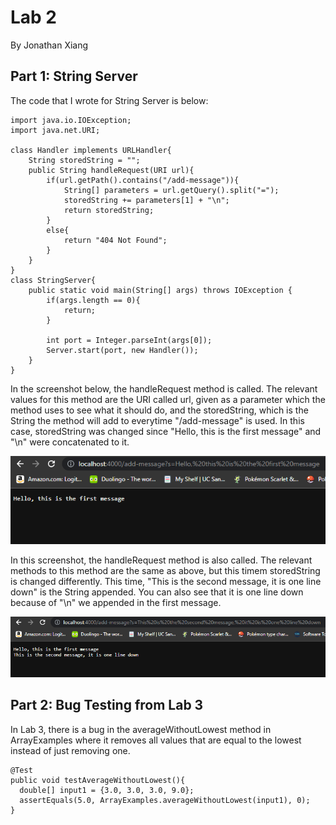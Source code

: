 # Lab 2
By Jonathan Xiang

## Part 1: String Server

The code that I wrote for String Server is below:

```
import java.io.IOException;
import java.net.URI;

class Handler implements URLHandler{
    String storedString = "";
    public String handleRequest(URI url){
        if(url.getPath().contains("/add-message")){
            String[] parameters = url.getQuery().split("=");
            storedString += parameters[1] + "\n";
            return storedString;
        }
        else{
            return "404 Not Found";
        }
    }
}
class StringServer{
    public static void main(String[] args) throws IOException {
        if(args.length == 0){
            return;
        }

        int port = Integer.parseInt(args[0]);
        Server.start(port, new Handler());
    }
}
```

In the screenshot below, the handleRequest method is called. The relevant
values for this method are the URI called url, given as a parameter which the
method uses to see what it should do, and the storedString, which is
the String the method will add to everytime "/add-message" is used.
In this case, storedString was changed since "Hello, this is the first message"
and "\n" were concatenated to it.

![Image](firstmessage.png)


In this screenshot, the handleRequest method is also called. The relevant methods to
this method are the same as above, but this timem storedString is changed differently.
This time, "This is the second message, it is one line down" is the String appended.
You can also see that it is one line down because of "\n" we appended in the first message.

![Image](secondmessage.png)


## Part 2: Bug Testing from Lab 3

In Lab 3, there is a bug in the averageWithoutLowest method in ArrayExamples where
it removes all values that are equal to the lowest instead of just removing one.
```
@Test
public void testAverageWithoutLowest(){
  double[] input1 = {3.0, 3.0, 3.0, 9.0};
  assertEquals(5.0, ArrayExamples.averageWithoutLowest(input1), 0);
}
```
